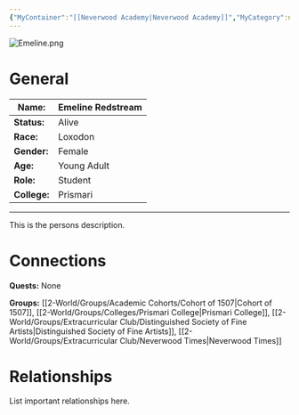 ```yaml
---
{"MyContainer":"[[Neverwood Academy|Neverwood Academy]]","MyCategory":null,"image":"Emeline.png","tags":["Category/People"],"obsidianUIMode":"preview","aliases":null,"NoteStatus":"❓","char_status":"Alive","char_race":"Loxodon","char_gender":"Female","char_role":"Student","char_college":"Prismari","char_items":null,"char_age":"Young Adult","parents":null,"children":null,"enemies":null,"allies":null,"siblings":null,"partner":null,"Connected_Quests":[],"Connected_Groups":["[[Cohort of 1507|Cohort of 1507]]","[[Prismari College|Prismari College]]","[[Distinguished Society of Fine Artists|Distinguished Society of Fine Artists]]","[[Neverwood Times|Neverwood Times]]"],"dg-publish":true,"dg-path":"World/People/Students/Emeline Redstream.md","permalink":"/world/people/students/emeline-redstream/","dgPassFrontmatter":true,"updated":"2025-10-03T12:56:36.000+01:00"}
---
```



![Emeline.png](/img/user/z_Assets/character_art/NPCs/Cohort%20of%201507/Emeline.png)
# General


| Name:        | Emeline Redstream |
| ------------ | ----------------- |
| **Status:**  | Alive             |
| **Race:**    | Loxodon           |
| **Gender:**  | Female            |
| **Age:**     | Young Adult       |
| **Role:**    | Student           |
| **College:** | Prismari          |


---

This is the persons description. 


# Connections


**Quests:** None 

**Groups:** [[2-World/Groups/Academic Cohorts/Cohort of 1507\|Cohort of 1507]], [[2-World/Groups/Colleges/Prismari College\|Prismari College]], [[2-World/Groups/Extracurricular Club/Distinguished Society of Fine Artists\|Distinguished Society of Fine Artists]], [[2-World/Groups/Extracurricular Club/Neverwood Times\|Neverwood Times]]

# Relationships

List important relationships here. 

